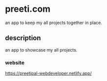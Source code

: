 # preeti.com
an app to keep my all projects together in place.
## description
an app to showcase my all projects.
### website
https://preetipal-webdeveloper.netlify.app/
